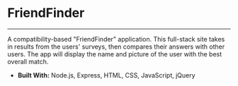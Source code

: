 # FriendFinder
---
A compatibility-based "FriendFinder" application. This full-stack site takes in results from the users' surveys, then compares their answers with other users. The app will display the name and picture of the user with the best overall match. 
- **Built With:** Node.js, Express, HTML, CSS, JavaScript, jQuery
